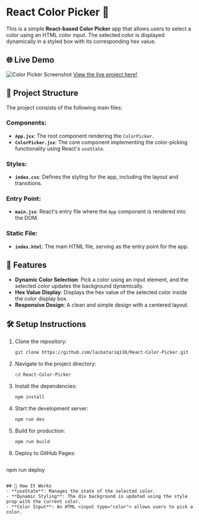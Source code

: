 # React Color Picker 🎨

This is a simple **React-based Color Picker** app that allows users to select a color using an HTML color input. The selected color is displayed dynamically in a styled box with its corresponding hex value.

## 🌐 Live Demo
![Color Picker Screenshot](assets/color-picker-screenshot.png)
[View the live project here!](https://laibatariq110.github.io/React-Color-Picker)

## 📂 Project Structure
The project consists of the following main files:

### Components:
- **`App.jsx`**: The root component rendering the `ColorPicker`.
- **`ColorPicker.jsx`**: The core component implementing the color-picking functionality using React's `useState`.

### Styles:
- **`index.css`**: Defines the styling for the app, including the layout and transitions.

### Entry Point:
- **`main.jsx`**: React's entry file where the `App` component is rendered into the DOM.

### Static File:
- **`index.html`**: The main HTML file, serving as the entry point for the app.

## 🚀 Features
- **Dynamic Color Selection**: Pick a color using an input element, and the selected color updates the background dynamically.
- **Hex Value Display**: Displays the hex value of the selected color inside the color display box.
- **Responsive Design**: A clean and simple design with a centered layout.

## 🛠️ Setup Instructions
1. Clone the repository:
   ```bash
   git clone https://github.com/laibatariq110/React-Color-Picker.git
   ```
2. Navigate to the project directory:
   ```bash
   cd React-Color-Picker
   ```
4. Install the dependencies:
   ```bash
   npm install
   ```
6. Start the development server:
   ```bash
   npm run dev
   ```
8. Build for production:
   ```bash
   npm run build
   ```
10. Deploy to GitHub Pages:
    ```bash
   npm run deploy
   ```

## 🧩 How It Works
- **useState**: Manages the state of the selected color.
- **Dynamic Styling**: The div background is updated using the style prop with the current color.
- **Color Input**: An HTML <input type="color"> allows users to pick a color.
